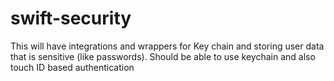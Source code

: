 # swift-security
This will have integrations and wrappers for Key chain and storing user data that is sensitive (like passwords). Should be able to use keychain and also touch ID based authentication
